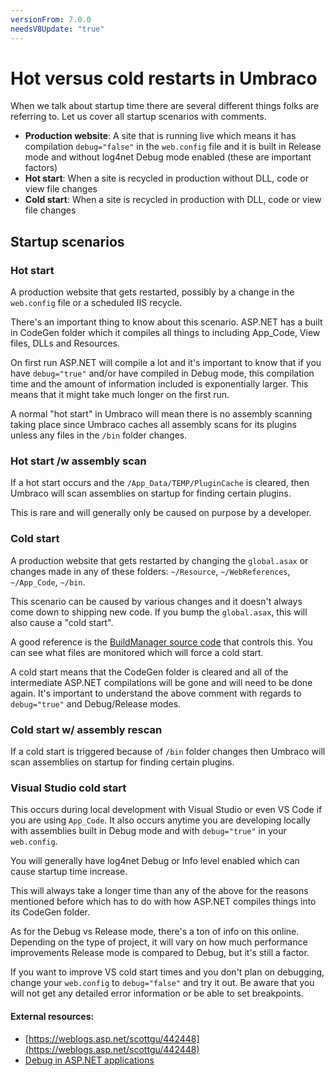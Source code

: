 ```yaml
---
versionFrom: 7.0.0
needsV8Update: "true"
---
```


# Hot versus cold restarts in Umbraco

When we talk about startup time there are several different things folks are referring to. Let us cover all startup scenarios with comments.

* **Production website**: A site that is running live which means it has compilation `debug="false"` in the `web.config` file and it is built in Release mode and without log4net Debug mode enabled (these are important factors)
* **Hot start**: When a site is recycled in production without DLL, code or view file changes
* **Cold start**: When a site is recycled in production with DLL, code or view file changes

## Startup scenarios

### Hot start
A production website that gets restarted, possibly by a change in the `web.config` file or a scheduled IIS recycle.

There's an important thing to know about this scenario. ASP.NET has a built in CodeGen folder which it compiles all things to including App_Code, View files, DLLs and Resources.

On first run ASP.NET will compile a lot and it's important to know that if you have `debug="true"` and/or have compiled in Debug mode, this compilation time and the amount of information included is exponentially larger. This means that it might take much longer on the first run.

A normal "hot start" in Umbraco will mean there is no assembly scanning taking place since Umbraco caches all assembly scans for its plugins unless any files in the `/bin` folder changes.

### Hot start /w assembly scan

If a hot start occurs and the `/App_Data/TEMP/PluginCache` is cleared, then Umbraco will scan assemblies on startup for finding certain plugins.

This is rare and will generally only be caused on purpose by a developer.

### Cold start

A production website that gets restarted by changing the `global.asax` or changes made in any of these folders: `~/Resource`, `~/WebReferences`, `~/App_Code`, `~/bin`.

This scenario can be caused by various changes and it doesn't always come down to shipping new code. If you bump the `global.asax`, this will also cause a "cold start".

A good reference is the [BuildManager source code](https://referencesource.microsoft.com/#System.Web/Compilation/BuildManager.cs,577) that controls this. You can see what files are monitored which will force a cold start.

A cold start means that the CodeGen folder is cleared and all of the intermediate ASP.NET compilations will be gone and will need to be done again. It's important to understand the above comment with regards to `debug="true"` and Debug/Release modes.

### Cold start w/ assembly rescan

If a cold start is triggered because of `/bin` folder changes then Umbraco will scan assemblies on startup for finding certain plugins.

### Visual Studio cold start

This occurs during local development with Visual Studio or even VS Code if you are using `App_Code`. It also occurs anytime you are developing locally with assemblies built in Debug mode and with `debug="true"` in your `web.config`.

You will generally have log4net Debug or Info level enabled which can cause startup time increase.

This will always take a longer time than any of the above for the reasons mentioned before which has to do with how ASP.NET compiles things into its CodeGen folder.

As for the Debug vs Release mode, there's a ton of info on this online. Depending on the type of project, it will vary on how much performance improvements Release mode is compared to Debug, but it's still a factor.

If you want to improve VS cold start times and you don't plan on debugging, change your `web.config` to `debug="false"` and try it out. Be aware that you will not get any detailed error information or be able to set breakpoints.

#### External resources:

* [https://weblogs.asp.net/scottgu/442448](https://weblogs.asp.net/scottgu/442448)
* [Debug in ASP.NET applications](https://blogs.msdn.microsoft.com/prashant_upadhyay/2011/07/14/why-debugfalse-in-asp-net-applications-in-production-environment/)
